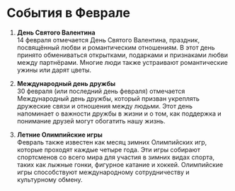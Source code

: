 # События в Феврале

1. **День Святого Валентина**  
   14 февраля отмечается День Святого Валентина, праздник, посвящённый любви и романтическим отношениям. В этот день принято обмениваться открытками, подарками и признаками любви между партнёрами. Многие люди также устраивают романтические ужины или дарят цветы.

2. **Международный день дружбы**  
   30 февраля (или последний день февраля) отмечается Международный день дружбы, который призван укреплять дружеские связи и отношения между людьми. Этот день напоминает о важности дружбы в жизни и о том, как поддержка и понимание друзей могут обогатить нашу жизнь.

3. **Летние Олимпийские игры**  
   Февраль также известен как месяц зимних Олимпийских игр, которые проходят каждые четыре года. Эти игры собирают спортсменов со всего мира для участия в зимних видах спорта, таких как лыжные гонки, фигурное катание и хоккей. Олимпийские игры способствуют международному сотрудничеству и культурному обмену.

